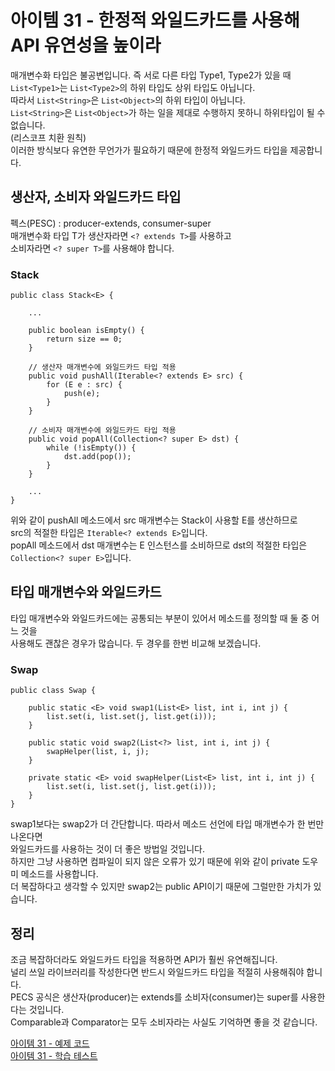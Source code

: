 # 아이템 31 - 한정적 와일드카드를 사용해 API 유연성을 높이라

매개변수화 타입은 불공변입니다. 즉 서로 다른 타입 Type1, Type2가 있을 때  
`List<Type1>`는 `List<Type2>`의 하위 타입도 상위 타입도 아닙니다.    
따라서 `List<String>`은 `List<Object>`의 하위 타입이 아닙니다.   
`List<String>`은 `List<Object>`가 하는 일을 제대로 수행하지 못하니 하위타입이 될 수 없습니다.     
(리스코프 치환 원칙)      
이러한 방식보다 유연한 무언가가 필요하기 때문에 한정적 와일드카드 타입을 제공합니다.   

## 생산자, 소비자 와일드카드 타입

펙스(PESC) : producer-extends, consumer-super         
매개변수화 타입 T가 생산자라면 `<? extends T>`를 사용하고       
소비자라면 `<? super T>`를 사용해야 합니다.  

### Stack
````
public class Stack<E> {

    ...

    public boolean isEmpty() {
        return size == 0;
    }

    // 생산자 매개변수에 와일드카드 타입 적용
    public void pushAll(Iterable<? extends E> src) {
        for (E e : src) {
            push(e);
        }
    }

    // 소비자 매개변수에 와일드카드 타입 적용
    public void popAll(Collection<? super E> dst) {
        while (!isEmpty()) {
            dst.add(pop());
        }
    }

    ...
}
````
위와 같이 pushAll 메소드에서 src 매개변수는 Stack이 사용할 E를 생산하므로   
src의 적절한 타입은 `Iterable<? extends E>`입니다.   
popAll 메소드에서 dst 매개변수는 E 인스턴스를 소비하므로 dst의 적절한 타입은   
`Collection<? super E>`입니다.      

## 타입 매개변수와 와일드카드

타입 매개변수와 와일드카드에는 공통되는 부분이 있어서 메소드를 정의할 때 둘 중 어느 것을  
사용해도 괜찮은 경우가 많습니다. 두 경우를 한번 비교해 보겠습니다.     

### Swap
````
public class Swap {

    public static <E> void swap1(List<E> list, int i, int j) {
        list.set(i, list.set(j, list.get(i)));
    }

    public static void swap2(List<?> list, int i, int j) {
        swapHelper(list, i, j);
    }

    private static <E> void swapHelper(List<E> list, int i, int j) {
        list.set(i, list.set(j, list.get(i)));
    }
}
````

swap1보다는 swap2가 더 간단합니다. 따라서 메소드 선언에 타입 매개변수가 한 번만 나온다면   
와일드카드를 사용하는 것이 더 좋은 방법일 것입니다.        
하지만 그냥 사용하면 컴파일이 되지 않은 오류가 있기 때문에 위와 같이 private 도우미 메소드를 사용합니다.   
더 복잡하다고 생각할 수 있지만 swap2는 public API이기 때문에 그럴만한 가치가 있습니다.      

## 정리

조금 복잡하더라도 와일드카드 타입을 적용하면 API가 훨씬 유연해집니다.    
널리 쓰일 라이브러리를 작성한다면 반드시 와일드카드 타입을 적절히 사용해줘야 합니다.   
PECS 공식은 생산자(producer)는 extends를 소비자(consumer)는 super를 사용한다는 것입니다.    
Comparable과 Comparator는 모두 소비자라는 사실도 기억하면 좋을 것 같습니다.         

[아이템 31 - 예제 코드](https://github.com/320Hwany/EffectiveJava/tree/main/src/main/java/effective/chapter5/item31)                                  
[아이템 31 - 학습 테스트](https://github.com/320Hwany/EffectiveJava/tree/main/src/test/java/effective/chapter5/item31)          

